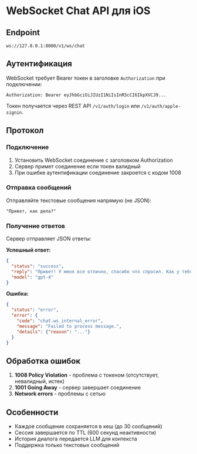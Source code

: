 # WebSocket Chat API для iOS

## Endpoint

```
ws://127.0.0.1:8000/v1/ws/chat
```


## Аутентификация

WebSocket требует Bearer токен в заголовке `Authorization` при подключении:

```
Authorization: Bearer eyJhbGciOiJIUzI1NiIsInR5cCI6IkpXVCJ9...
```

Токен получается через REST API `/v1/auth/login` или `/v1/auth/apple-signin`.

## Протокол

### Подключение
1. Установить WebSocket соединение с заголовком Authorization
2. Сервер примет соединение если токен валидный
3. При ошибке аутентификации соединение закроется с кодом 1008

### Отправка сообщений
Отправляйте текстовые сообщения напрямую (не JSON):

```
"Привет, как дела?"
```

### Получение ответов
Сервер отправляет JSON ответы:

**Успешный ответ:**
```json
{
  "status": "success",
  "reply": "Привет! У меня все отлично, спасибо что спросил. Как у тебя дела?",
  "model": "gpt-4"
}
```

**Ошибка:**
```json
{
  "status": "error",
  "error": {
    "code": "chat.ws_internal_error",
    "message": "Failed to process message.",
    "details": {"reason": "..."}
  }
}
```

## Обработка ошибок

1. **1008 Policy Violation** - проблема с токеном (отсутствует, невалидный, истек)
2. **1001 Going Away** - сервер завершает соединение
3. **Network errors** - проблемы с сетью

## Особенности

- Каждое сообщение сохраняется в кеш (до 30 сообщений)
- Сессия завершается по TTL (600 секунд неактивности)
- История диалога передается LLM для контекста
- Поддержка только текстовых сообщений
